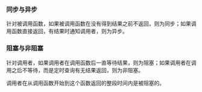 ### 同步与异步

针对被调用函数，如果被调用函数在没有得到结果之前不返回，则为同步；如果调用函数直接返回，有结果时通知调用者，则为异步。

### 阻塞与非阻塞

针对调用者，如果调用者在调用函数后一直等待结果，则为阻塞；如果调用者在调用之后不等待，而是定时查询有无结果返回，则为非阻塞。

调用者在从调用函数开始到这个函数返回的整段时间内是被阻塞的。
